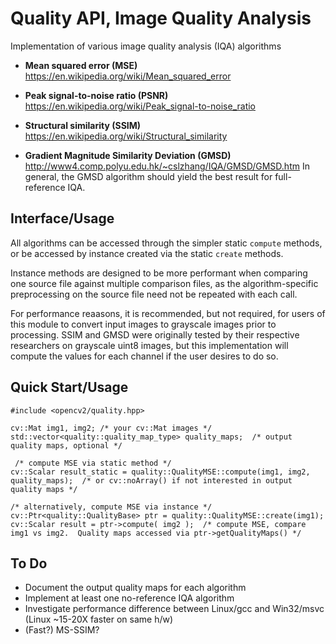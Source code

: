 Quality API, Image Quality Analysis
=======================================

Implementation of various image quality analysis (IQA) algorithms

- **Mean squared error (MSE)**
  https://en.wikipedia.org/wiki/Mean_squared_error

- **Peak signal-to-noise ratio (PSNR)**
  https://en.wikipedia.org/wiki/Peak_signal-to-noise_ratio

- **Structural similarity (SSIM)**
  https://en.wikipedia.org/wiki/Structural_similarity

- **Gradient Magnitude Similarity Deviation (GMSD)**
  http://www4.comp.polyu.edu.hk/~cslzhang/IQA/GMSD/GMSD.htm
  In general, the GMSD algorithm should yield the best result for full-reference IQA.


Interface/Usage
-----------------------------------------
All algorithms can be accessed through the simpler static `compute` methods,
or be accessed by instance created via the static `create` methods.

Instance methods are designed to be more performant when comparing one source
file against multiple comparison files, as the algorithm-specific preprocessing on the
source file need not be repeated with each call.

For performance reaasons, it is recommended, but not required, for users of this module
to convert input images to grayscale images prior to processing.
SSIM and GMSD were originally tested by their respective researchers on grayscale uint8 images,
but this implementation will compute the values for each channel if the user desires to do so.


Quick Start/Usage
-----------------------------------------

    #include <opencv2/quality.hpp>
    
    cv::Mat img1, img2; /* your cv::Mat images */
    std::vector<quality::quality_map_type> quality_maps;  /* output quality maps, optional */
    
     /* compute MSE via static method */
    cv::Scalar result_static = quality::QualityMSE::compute(img1, img2, quality_maps);  /* or cv::noArray() if not interested in output quality maps */
    
    /* alternatively, compute MSE via instance */
    cv::Ptr<quality::QualityBase> ptr = quality::QualityMSE::create(img1);  
    cv::Scalar result = ptr->compute( img2 );  /* compute MSE, compare img1 vs img2.  Quality maps accessed via ptr->getQualityMaps() */


To Do
-----------------------------------------
- Document the output quality maps for each algorithm
- Implement at least one no-reference IQA algorithm
- Investigate performance difference between Linux/gcc and Win32/msvc (Linux ~15-20X faster on same h/w)
- (Fast?) MS-SSIM?
